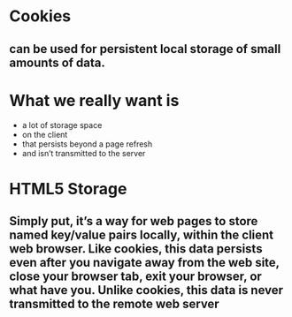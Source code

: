 # Cookies
##  can be used for persistent local storage of small amounts of data.

# What we really want is
- a lot of storage space
- on the client
- that persists beyond a page refresh
- and isn’t transmitted to the server

# HTML5 Storage
## Simply put, it’s a way for web pages to store named key/value pairs locally, within the client web browser. Like cookies, this data persists even after you navigate away from the web site, close your browser tab, exit your browser, or what have you. Unlike cookies, this data is never transmitted to the remote web server 

